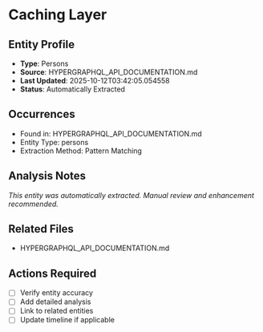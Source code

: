 # Caching Layer

## Entity Profile
- **Type**: Persons
- **Source**: HYPERGRAPHQL_API_DOCUMENTATION.md
- **Last Updated**: 2025-10-12T03:42:05.054558
- **Status**: Automatically Extracted

## Occurrences
- Found in: HYPERGRAPHQL_API_DOCUMENTATION.md
- Entity Type: persons
- Extraction Method: Pattern Matching

## Analysis Notes
*This entity was automatically extracted. Manual review and enhancement recommended.*

## Related Files
- HYPERGRAPHQL_API_DOCUMENTATION.md

## Actions Required
- [ ] Verify entity accuracy
- [ ] Add detailed analysis
- [ ] Link to related entities
- [ ] Update timeline if applicable
